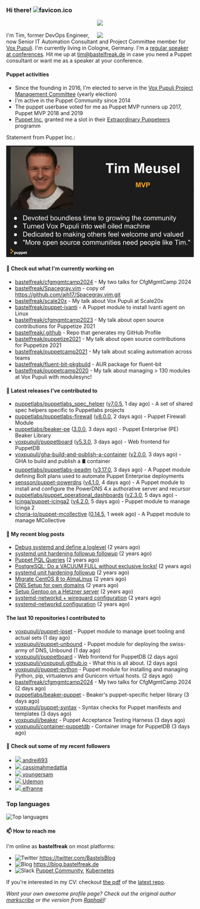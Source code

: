 ### Hi there! ![favicon.ico](https://raw.githubusercontent.com/bastelfreak/bastelfreak/master/favicon.ico)

<p align="center">
  <a href="https://github.com/ryo-ma/github-profile-trophy"><img src="https://github-profile-trophy.vercel.app/?username=bastelfreak&theme=darkhub&margin-w=15&margin-h=15&no-frame=true&column=5"/></a>
</p>

<img align="right" src="https://avatars.githubusercontent.com/bastelfreak" width="260">

I'm Tim, former DevOps Engineer, now Senior IT Automation Consultant and Project
Committee member for [Vox Pupuli](https://voxpupuli.org).
I'm currently living in Cologne, Germany. I'm a
[regular speaker at conferences](https://github.com/bastelfreak/talks#collection-of-talks-proposals-and-related-stuff).
Hit me up at [tim@bastelfreak.de](mailto:tim@bastelfeak.de) in case you need a
Puppet consultant or want me as a speaker at your conference.

#### Puppet activities

* Since the founding in 2016, I'm elected to serve in the [Vox Pupuli Project Management Committee](https://voxpupuli.org/blog/2016/10/12/pmc-election-results/) (yearly election)
* I'm active in the Puppet Community since 2014
* The puppet userbase voted for me as Puppet MVP runners up 2017, Puppet MVP 2018 and 2019
* [Puppet Inc.](https://puppet.com) granted me a slot in their [Extraordinary Puppeteers](https://puppet-champions.github.io/profiles.html) programm

Statement from Puppet Inc.:

![mvp statement](https://raw.githubusercontent.com/bastelfreak/bastelfreak/master/MVP.png)

#### 🌱 Check out what I'm currently working on


- [bastelfreak/cfgmgmtcamp2024](https://github.com/bastelfreak/cfgmgmtcamp2024) - My two talks for CfgMgmtCamp 2024
- [bastelfreak/Spacegray.vim](https://github.com/bastelfreak/Spacegray.vim) - copy of https://github.com/ajh17/Spacegray.vim.git
- [bastelfreak/scale20x](https://github.com/bastelfreak/scale20x) - My talk about Vox Pupuli at Scale20x
- [bastelfreak/puppet-ivanti](https://github.com/bastelfreak/puppet-ivanti) - A Puppet module to install Ivanti agent on Linux
- [bastelfreak/cfgmgmtcamp2023](https://github.com/bastelfreak/cfgmgmtcamp2023) - My talk about open source contributions for Puppetize 2021
- [bastelfreak/.github](https://github.com/bastelfreak/.github) - Repo that generates my GitHub Profile
- [bastelfreak/puppetize2021](https://github.com/bastelfreak/puppetize2021) - My talk about open source contributions for Puppetize 2021
- [bastelfreak/puppetcamp2021](https://github.com/bastelfreak/puppetcamp2021) - My talk about scaling automation across teams
- [bastelfreak/fluent-bit-pkgbuild](https://github.com/bastelfreak/fluent-bit-pkgbuild) - AUR package for fluent-bit
- [bastelfreak/puppetcamp2020](https://github.com/bastelfreak/puppetcamp2020) - My talk about managing &gt; 130 modules at Vox Pupuli with modulesync!

#### 🔭 Latest releases I've contributed to


- [puppetlabs/puppetlabs_spec_helper](https://github.com/puppetlabs/puppetlabs_spec_helper) ([v7.0.5](https://github.com/puppetlabs/puppetlabs_spec_helper/releases/tag/v7.0.5), 1 day ago) - A set of shared spec helpers specific to Puppetlabs projects
- [puppetlabs/puppetlabs-firewall](https://github.com/puppetlabs/puppetlabs-firewall) ([v8.0.0](https://github.com/puppetlabs/puppetlabs-firewall/releases/tag/v8.0.0), 2 days ago) - Puppet Firewall Module
- [puppetlabs/beaker-pe](https://github.com/puppetlabs/beaker-pe) ([3.0.0](https://github.com/puppetlabs/beaker-pe/releases/tag/3.0.0), 3 days ago) - Puppet Enterprise (PE) Beaker Library
- [voxpupuli/puppetboard](https://github.com/voxpupuli/puppetboard) ([v5.3.0](https://github.com/voxpupuli/puppetboard/releases/tag/v5.3.0), 3 days ago) - Web frontend for PuppetDB
- [voxpupuli/gha-build-and-publish-a-container](https://github.com/voxpupuli/gha-build-and-publish-a-container) ([v2.0.0](https://github.com/voxpupuli/gha-build-and-publish-a-container/releases/tag/v2.0.0), 3 days ago) - GHA to build and publish a 🛢️ container
- [puppetlabs/puppetlabs-peadm](https://github.com/puppetlabs/puppetlabs-peadm) ([v3.17.0](https://github.com/puppetlabs/puppetlabs-peadm/releases/tag/v3.17.0), 3 days ago) - A Puppet module defining Bolt plans used to automate Puppet Enterprise deployments
- [sensson/puppet-powerdns](https://github.com/sensson/puppet-powerdns) ([v4.1.0](https://github.com/sensson/puppet-powerdns/releases/tag/v4.1.0), 4 days ago) - A Puppet module to install and configure the PowerDNS 4.x authorative server and recursor
- [puppetlabs/puppet_operational_dashboards](https://github.com/puppetlabs/puppet_operational_dashboards) ([v2.3.0](https://github.com/puppetlabs/puppet_operational_dashboards/releases/tag/v2.3.0), 5 days ago) - 
- [Icinga/puppet-icinga2](https://github.com/Icinga/puppet-icinga2) ([v4.2.0](https://github.com/Icinga/puppet-icinga2/releases/tag/v4.2.0), 5 days ago) - Puppet module to manage Icinga 2
- [choria-io/puppet-mcollective](https://github.com/choria-io/puppet-mcollective) ([0.14.5](https://github.com/choria-io/puppet-mcollective/releases/tag/0.14.5), 1 week ago) - A Puppet module to manage MCollective

#### 📜 My recent blog posts


- [Debug systemd and define a loglevel](https://blog.bastelfreak.de/2022/02/debug-systemd-and-define-a-loglevel/) (2 years ago)
- [systemd unit hardening followup followup](https://blog.bastelfreak.de/2022/01/systemd-unit-hardening-followup-followup/) (2 years ago)
- [Puppet PQL Queries](https://blog.bastelfreak.de/2022/01/puppet-pql-queries/) (2 years ago)
- [PostgreSQL: Do a VACUUM FULL without exclusive locks!](https://blog.bastelfreak.de/2022/01/postgresql-do-a-vacuum-full-without-exclusive-locks/) (2 years ago)
- [systemd unit hardening followup](https://blog.bastelfreak.de/2022/01/systemd-unit-hardening-followup/) (2 years ago)
- [Migrate CentOS 8 to AlmaLinux](https://blog.bastelfreak.de/2022/01/migrate-centos-8-to-almalinux/) (2 years ago)
- [DNS Setup for own domains](https://blog.bastelfreak.de/2022/01/dns-setup-for-own-domains/) (2 years ago)
- [Setup Gentoo on a Hetzner server](https://blog.bastelfreak.de/2022/01/setup-gentoo-on-a-hetzner-server/) (2 years ago)
- [systemd-networkd &#43; wireguard configuration](https://blog.bastelfreak.de/2022/01/systemd-networkd-wireguard-configuration/) (2 years ago)
- [systemd-networkd configuration](https://blog.bastelfreak.de/2022/01/systemd-networkd-configuration/) (2 years ago)

#### The last 10 repositories I contributed to


- [voxpupuli/puppet-ipset](https://github.com/voxpupuli/puppet-ipset) - Puppet module to manage ipset tooling and actual sets (1 day ago)
- [voxpupuli/puppet-unbound](https://github.com/voxpupuli/puppet-unbound) - Puppet module for deploying the swiss-army of DNS, Unbound (1 day ago)
- [voxpupuli/puppetboard](https://github.com/voxpupuli/puppetboard) - Web frontend for PuppetDB (2 days ago)
- [voxpupuli/voxpupuli.github.io](https://github.com/voxpupuli/voxpupuli.github.io) - What this is all about. (2 days ago)
- [voxpupuli/puppet-python](https://github.com/voxpupuli/puppet-python) - Puppet module for installing and managing Python, pip, virtualenvs and Gunicorn virtual hosts. (2 days ago)
- [bastelfreak/cfgmgmtcamp2024](https://github.com/bastelfreak/cfgmgmtcamp2024) - My two talks for CfgMgmtCamp 2024 (2 days ago)
- [puppetlabs/beaker-puppet](https://github.com/puppetlabs/beaker-puppet) - Beaker&#39;s puppet-specific helper library (3 days ago)
- [voxpupuli/puppet-syntax](https://github.com/voxpupuli/puppet-syntax) - Syntax checks for Puppet manifests and templates (3 days ago)
- [voxpupuli/beaker](https://github.com/voxpupuli/beaker) - Puppet Acceptance Testing Harness (3 days ago)
- [voxpupuli/container-puppetdb](https://github.com/voxpupuli/container-puppetdb) - Container image for PuppetDB (3 days ago)

#### 👥 Check out some of my recent followers


- [<img src="https://avatars.githubusercontent.com/u/18531667?v=4" height="20"/> andrei693](https://github.com/andrei693)
- [<img src="https://avatars.githubusercontent.com/u/83620058?v=4" height="20"/> cassimahmedattia](https://github.com/cassimahmedattia)
- [<img src="https://avatars.githubusercontent.com/u/134760355?v=4" height="20"/> youngersam](https://github.com/youngersam)
- [<img src="https://avatars.githubusercontent.com/u/34432112?v=4" height="20"/> Udemon](https://github.com/Udemon)
- [<img src="https://avatars.githubusercontent.com/u/861038?v=4" height="20"/> elfranne](https://github.com/elfranne)

### Top languages

![Top languages](https://github-readme-stats.vercel.app/api/top-langs/?username=bastelfreak&hide_title=true)

#### 📫 How to reach me

I'm online as **bastelfreak** on most platforms:

- <img src="https://raw.githubusercontent.com/FortAwesome/Font-Awesome/master/svgs/brands/twitter.svg" width="20" alt="Twitter" /> https://twitter.com/BastelsBlog
- <img src="https://raw.githubusercontent.com/FortAwesome/Font-Awesome/master/svgs/brands/wordpress.svg" width="20" alt="Blog" /> https://blog.bastelfreak.de
- <img src="https://raw.githubusercontent.com/FortAwesome/Font-Awesome/master/svgs/brands/slack.svg" width="20" alt="Slack" /> [Puppet Community](https://slack.puppet.com/), [Kubernetes](https://slack.k8s.io/)

If you're interested in my CV: checkout [the pdf](https://github.com/bastelfreak/cv/raw/master/content-en.pdf) of the [latext repo](https://github.com/bastelfreak/cv#readme).

*Want your own awesome profile page? Check out the original author [markscribe](https://github.com/muesli/markscribe) or the version from [Raphaël](https://github.com/raphink/raphink#hi-there-)!*
